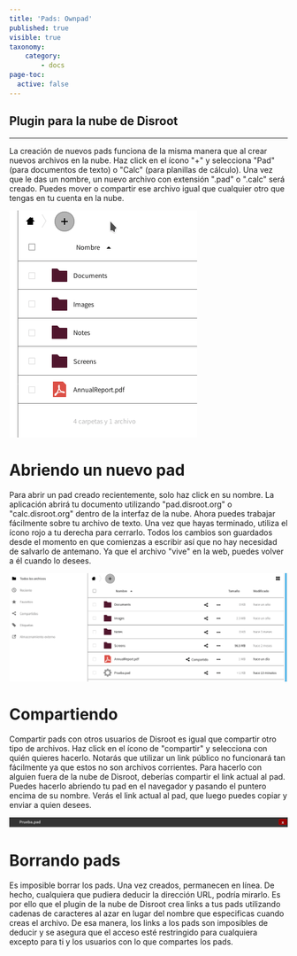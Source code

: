 ```yaml
---
title: 'Pads: Ownpad'
published: true
visible: true
taxonomy:
    category:
        - docs
page-toc:
  active: false
---
```

## Plugin para la nube de Disroot
----

La creación de nuevos pads funciona de la misma manera que al crear nuevos archivos en la nube. Haz click en el ícono "+" y selecciona "Pad" (para documentos de texto) o "Calc" (para planillas de cálculo). Una vez que le das un nombre, un nuevo archivo con extensión ".pad" o ".calc" será creado. Puedes mover o compartir ese archivo igual que cualquier otro que tengas en tu cuenta en la nube.

![](es/crear_pad.gif)

# Abriendo un nuevo pad
Para abrir un pad creado recientemente, solo haz click en su nombre. La aplicación abrirá tu documento utilizando "pad.disroot.org" o "calc.disroot.org" dentro de la interfaz de la nube. Ahora puedes trabajar fácilmente sobre tu archivo de texto. Una vez que hayas terminado, utiliza el ícono rojo a tu derecha para cerrarlo. Todos los cambios son guardados desde el momento en que comienzas a escribir así que no hay necesidad de salvarlo de antemano. Ya que el archivo "vive" en la web, puedes volver a él cuando lo desees.

![](es/abriendo_pad.gif)

# Compartiendo

Compartir pads con otros usuarios de Disroot es igual que compartir otro tipo de archivos. Haz click en el ícono de "compartir" y selecciona con quién quieres hacerlo. Notarás que utilizar un link público no funcionará tan fácilmente ya que estos no son archivos corrientes. Para hacerlo con alguien fuera de la nube de Disroot, deberías compartir el link actual al pad. Puedes hacerlo abriendo tu pad en el navegador y pasando el puntero encima de su nombre. Verás el link actual al pad, que luego puedes copiar y enviar a quien desees.

![](es/compartiendo_pad.gif)

# Borrando pads
Es imposible borrar los pads. Una vez creados, permanecen en línea. De hecho, cualquiera que pudiera deducir la dirección URL, podría mirarlo. Es por ello que el plugin de la nube de Disroot crea links a tus pads utilizando cadenas de caracteres al azar en lugar del nombre que especificas cuando creas el archivo. De esa manera, los links a los pads son imposibles de deducir y se asegura que el acceso esté restringido para cualquiera excepto para ti y los usuarios con lo que compartes los pads.
